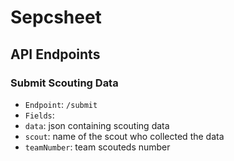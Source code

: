 # Sepcsheet
## API Endpoints
### Submit Scouting Data
- `Endpoint`: `/submit`
- `Fields`:
 - `data`: json containing scouting data
 - `scout`: name of the scout who collected the data
 - `teamNumber`: team scouteds number
